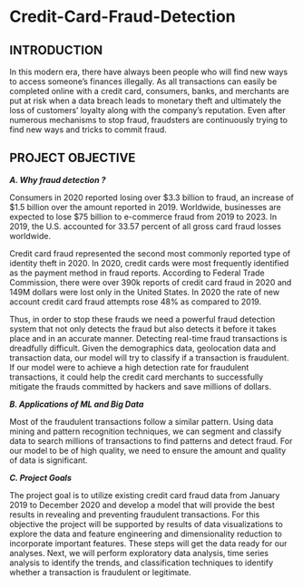# Credit-Card-Fraud-Detection

## INTRODUCTION
In this modern era, there have always been people who
will find new ways to access someone’s finances illegally. As
all transactions can easily be completed online with a credit
card, consumers, banks, and merchants are put at risk when
a data breach leads to monetary theft and ultimately the loss
of customers’ loyalty along with the company’s reputation.
Even after numerous mechanisms to stop fraud, fraudsters are
continuously trying to find new ways and tricks to commit
fraud.

## PROJECT OBJECTIVE

***A. Why fraud detection ?***

Consumers in 2020 reported losing over $3.3 billion to
fraud, an increase of $1.5 billion over the amount reported in
2019. Worldwide, businesses are expected to lose $75 billion
to e-commerce fraud from 2019 to 2023. In 2019, the U.S.
accounted for 33.57 percent of all gross card fraud losses
worldwide.

Credit card fraud represented the second most commonly
reported type of identity theft in 2020. In 2020, credit cards
were most frequently identified as the payment method in
fraud reports. According to Federal Trade Commission, there
were over 390k reports of credit card fraud in 2020 and
149M dollars were lost only in the United States. In 2020
the rate of new account credit card fraud attempts rose 48%
as compared to 2019.

Thus, in order to stop these frauds we need a powerful
fraud detection system that not only detects the fraud but
also detects it before it takes place and in an accurate manner.
Detecting real-time fraud transactions is dreadfully difficult.
Given the demographics data, geolocation data and transaction
data, our model will try to classify if a transaction
is fraudulent. If our model were to achieve a high detection
rate for fraudulent transactions, it could help the credit card
merchants to successfully mitigate the frauds committed by
hackers and save millions of dollars.

***B. Applications of ML and Big Data***

Most of the fraudulent transactions follow a similar pattern.
Using data mining and pattern recognition techniques,
we can segment and classify data to search millions of
transactions to find patterns and detect fraud. For our model
to be of high quality, we need to ensure the amount and
quality of data is significant.

***C. Project Goals***

The project goal is to utilize existing credit card fraud data
from January 2019 to December 2020 and develop a model
that will provide the best results in revealing and preventing
fraudulent transactions. For this objective the project will
be supported by results of data visualizations to explore the
data and feature engineering and dimensionality reduction to
incorporate important features. These steps will get the data
ready for our analyses. Next, we will perform exploratory data analysis, time series
analysis to identify the trends, and classification
techniques to identify whether a transaction is fraudulent or legitimate.
